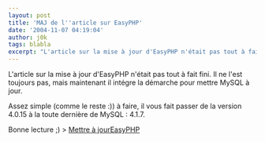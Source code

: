 ```yaml
---
layout: post
title: 'MAJ de l''article sur EasyPHP'
date: '2004-11-07 04:19:04'
author: j0k
tags: blabla
excerpt: "L'article sur la mise à jour d'EasyPHP n'était pas tout à fait fini. Il ne l'est toujours pas, mais maintenant il intégre la démarche pour mettre MySQL à jour.     \nAssez simple (comme le reste :)) à faire, il vous fait passer de la version 4.0.15 à la toute dernière de MySQL : 4.1.7.  \n  \nBonne lecture ;)   &gt; [Mettre à      …"
---
```


L'article sur la mise à jour d'EasyPHP n'était pas tout à fait fini. Il ne l'est toujours pas, mais maintenant il intégre la démarche pour mettre MySQL à jour.

Assez simple (comme le reste :)) à faire, il vous fait passer de la version 4.0.15 à la toute dernière de MySQL : 4.1.7.

Bonne lecture ;)   &gt; [Mettre à jourEasyPHP](http://www.j0k3r.net/articles-Mettre-a-jour-EasyPHP-6.html)
